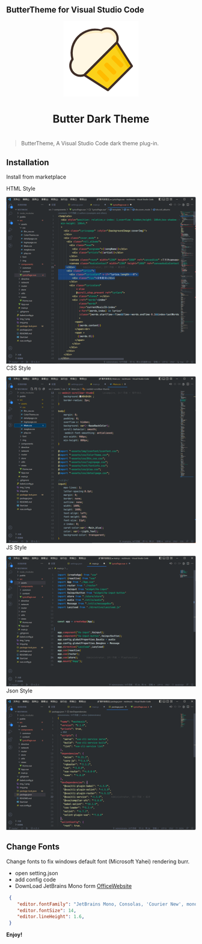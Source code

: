 <!--
 * @Author: Levampire 2867166044@qq.com
 * @Date: 2022-12-01 12:49:55
 * @LastEditors: Levampire 2867166044@qq.com
 * @LastEditTime: 2022-12-02 17:31:05
 * @FilePath: \Levampire\README.md
 * @Description: 这是默认设置,请设置
-->
## ButterTheme for Visual Studio Code
<center> <img src = ".github/Butter.png"></center>
<center><H1> Butter Dark Theme<H1></center>

> ButterTheme, A Visual Studio Code dark theme plug-in.

## Installation

Install from marketplace 

HTML Style

![HTML Style](.github/html.png)
CSS Style

![CSS Style](.github/css.png)
JS Style

![JS Style](.github/js.png)
Json Style

![JSON Style](.github/json.png)

## Change Fonts

Change fonts to fix windows default font (Microsoft Yahei) rendering burr.

* open setting.json
* add config code
* DownLoad JetBrains Mono form [OfficeWebsite](https://www.jetbrains.com/lp/mono/)

```json
 {
    "editor.fontFamily": "JetBrains Mono, Consolas, 'Courier New', monospace",
    "editor.fontSize": 14,
    "editor.lineHeight": 1.6,
 }
```

**Enjoy!**
